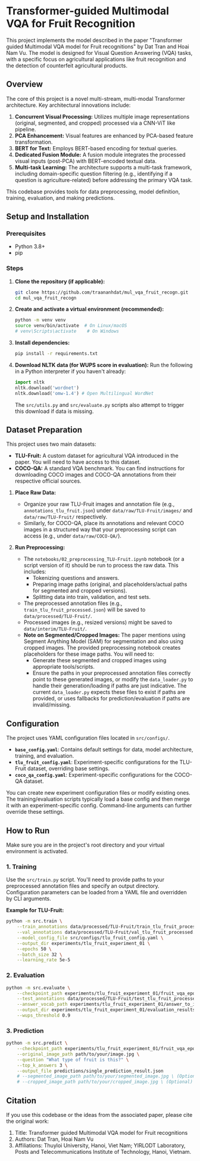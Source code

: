 # Transformer-guided Multimodal VQA for Fruit Recognition

This project implements the model described in the paper "Transformer guided Multimodal VQA model for Fruit recognitions" by Dat Tran and Hoai Nam Vu. The model is designed for Visual Question Answering (VQA) tasks, with a specific focus on agricultural applications like fruit recognition and the detection of counterfeit agricultural products.

## Overview

The core of this project is a novel multi-stream, multi-modal Transformer architecture. Key architectural innovations include:
1.  **Concurrent Visual Processing:** Utilizes multiple image representations (original, segmented, and cropped) processed via a CNN-ViT like pipeline.
2.  **PCA Enhancement:** Visual features are enhanced by PCA-based feature transformation.
3.  **BERT for Text:** Employs BERT-based encoding for textual queries.
4.  **Dedicated Fusion Module:** A fusion module integrates the processed visual inputs (post-PCA) with BERT-encoded textual data.
5.  **Multi-task Learning:** The architecture supports a multi-task framework, including domain-specific question filtering (e.g., identifying if a question is agriculture-related) before addressing the primary VQA task.

This codebase provides tools for data preprocessing, model definition, training, evaluation, and making predictions.

## Setup and Installation

### Prerequisites
* Python 3.8+
* pip

### Steps
1.  **Clone the repository (if applicable):**
    ```bash
    git clone https://github.com/traananhdat/mul_vqa_fruit_recogn.git
    cd mul_vqa_fruit_recogn
    ```

2.  **Create and activate a virtual environment (recommended):**
    ```bash
    python -m venv venv
    source venv/bin/activate  # On Linux/macOS
    # venv\Scripts\activate    # On Windows
    ```

3.  **Install dependencies:**
    ```bash
    pip install -r requirements.txt
    ```

4.  **Download NLTK data (for WUPS score in evaluation):**
    Run the following in a Python interpreter if you haven't already:
    ```python
    import nltk
    nltk.download('wordnet')
    nltk.download('omw-1.4') # Open Multilingual WordNet
    ```
    The `src/utils.py` and `src/evaluate.py` scripts also attempt to trigger this download if data is missing.

## Dataset Preparation

This project uses two main datasets:
* **TLU-Fruit:** A custom dataset for agricultural VQA introduced in the paper. You will need to have access to this dataset.
* **COCO-QA:** A standard VQA benchmark. You can find instructions for downloading COCO images and COCO-QA annotations from their respective official sources.

1.  **Place Raw Data:**
    * Organize your raw TLU-Fruit images and annotation file (e.g., `annotations_tlu_fruit.json`) under `data/raw/TLU-Fruit/images/` and `data/raw/TLU-Fruit/` respectively.
    * Similarly, for COCO-QA, place its annotations and relevant COCO images in a structured way that your preprocessing script can access (e.g., under `data/raw/COCO-QA/`).

2.  **Run Preprocessing:**
    * The `notebooks/02_preprocessing_TLU-Fruit.ipynb` notebook (or a script version of it) should be run to process the raw data. This includes:
        * Tokenizing questions and answers.
        * Preparing image paths (original, and placeholders/actual paths for segmented and cropped versions).
        * Splitting data into train, validation, and test sets.
    * The preprocessed annotation files (e.g., `train_tlu_fruit_processed.json`) will be saved to `data/processed/TLU-Fruit/`.
    * Processed images (e.g., resized versions) might be saved to `data/interim/TLU-Fruit/`.
    * **Note on Segmented/Cropped Images:** The paper mentions using Segment Anything Model (SAM) for segmentation and also using cropped images. The provided preprocessing notebook creates placeholders for these image paths. You will need to:
        * Generate these segmented and cropped images using appropriate tools/scripts.
        * Ensure the paths in your preprocessed annotation files correctly point to these generated images, or modify the `data_loader.py` to handle their generation/loading if paths are just indicative. The current `data_loader.py` expects these files to exist if paths are provided, or uses fallbacks for prediction/evaluation if paths are invalid/missing.

## Configuration

The project uses YAML configuration files located in `src/configs/`.
* **`base_config.yaml`**: Contains default settings for data, model architecture, training, and evaluation.
* **`tlu_fruit_config.yaml`**: Experiment-specific configurations for the TLU-Fruit dataset, overriding base settings.
* **`coco_qa_config.yaml`**: Experiment-specific configurations for the COCO-QA dataset.

You can create new experiment configuration files or modify existing ones. The training/evaluation scripts typically load a base config and then merge it with an experiment-specific config. Command-line arguments can further override these settings.

## How to Run

Make sure you are in the project's root directory and your virtual environment is activated.

### 1. Training

Use the `src/train.py` script. You'll need to provide paths to your preprocessed annotation files and specify an output directory. Configuration parameters can be loaded from a YAML file and overridden by CLI arguments.

**Example for TLU-Fruit:**
```bash
python -m src.train \
    --train_annotations data/processed/TLU-Fruit/train_tlu_fruit_processed.json \
    --val_annotations data/processed/TLU-Fruit/val_tlu_fruit_processed.json \
    --model_config_file src/configs/tlu_fruit_config.yaml \
    --output_dir experiments/tlu_fruit_experiment_01 \
    --epochs 50 \
    --batch_size 32 \
    --learning_rate 5e-5
```

### 2. Evaluation

```bash
python -m src.evaluate \
    --checkpoint_path experiments/tlu_fruit_experiment_01/fruit_vqa_epoch_XX_best.pth.tar \
    --test_annotations data/processed/TLU-Fruit/test_tlu_fruit_processed.json \
    --answer_vocab_path experiments/tlu_fruit_experiment_01/answer_to_idx.json \
    --output_dir experiments/tlu_fruit_experiment_01/evaluation_results \
    --wups_threshold 0.9
```

### 3. Prediction

```bash
python -m src.predict \
    --checkpoint_path experiments/tlu_fruit_experiment_01/fruit_vqa_epoch_XX_best.pth.tar \
    --original_image_path path/to/your/image.jpg \
    --question "What type of fruit is this?" \
    --top_k_answers 3 \
    --output_file predictions/single_prediction_result.json
    # --segmented_image_path path/to/your/segmented_image.jpg \ (Optional)
    # --cropped_image_path path/to/your/cropped_image.jpg \ (Optional)
```

## Citation

If you use this codebase or the ideas from the associated paper, please cite the original work:

1. Title: Transformer guided Multimodal VQA model for Fruit recognitions
2. Authors: Dat Tran, Hoai Nam Vu
3. Affiliations: Thuyloi University, Hanoi, Viet Nam; YIRLODT Laboratory, Posts and Telecommunications Institute of Technology, Hanoi, Vietnam.
